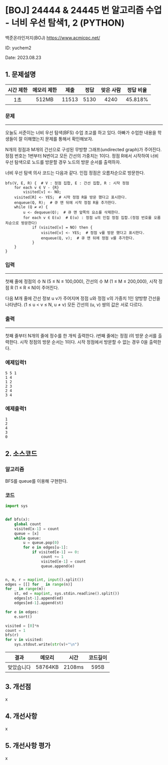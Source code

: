 # [BOJ] 24444 & 24445 번 알고리즘 수업 - 너비 우선 탐색1, 2 (PYTHON)
백준온라인저지(BOJ) https://www.acmicpc.net/

ID: yuchem2

Date: 2023.08.23
## 1. 문제설명
| 시간 제한 | 메모리 제한 | 제출  | 정답 | 맞은 사람 | 정답 비율 |
| :---: | :---: | :---: | :---: | :---: | :---: |
|   1초    | 512MB  | 11513 | 5130 | 4240 | 45.818% |

### 문제
---
오늘도 서준이는 너비 우선 탐색(BFS) 수업 조교를 하고 있다. 아빠가 수업한 내용을 학생들이 잘 이해했는지 문제를 통해서 확인해보자.

N개의 정점과 M개의 간선으로 구성된 무방향 그래프(undirected graph)가 주어진다. 정점 번호는 1번부터 N번이고 모든 간선의 가중치는 1이다. 정점 R에서 시작하여 너비 우선 탐색으로 노드를 방문할 경우 노드의 방문 순서를 출력하자.

너비 우선 탐색 의사 코드는 다음과 같다. 인접 정점은 오름차순으로 방문한다.
```
bfs(V, E, R) {  # V : 정점 집합, E : 간선 집합, R : 시작 정점
    for each v ∈ V - {R}
        visited[v] <- NO;
    visited[R] <- YES;  # 시작 정점 R을 방문 했다고 표시한다.
    enqueue(Q, R);  # 큐 맨 뒤에 시작 정점 R을 추가한다.
    while (Q ≠ ∅) {
        u <- dequeue(Q);  # 큐 맨 앞쪽의 요소를 삭제한다.
        for each v ∈ E(u)  # E(u) : 정점 u의 인접 정점 집합.(정점 번호를 오름차순으로 방문한다)
            if (visited[v] = NO) then {
                visited[v] <- YES;  # 정점 v를 방문 했다고 표시한다.
                enqueue(Q, v);  # 큐 맨 뒤에 정점 v를 추가한다.
            }
    }
}
```
### 입력
---
첫째 줄에 정점의 수 N (5 ≤ N ≤ 100,000), 간선의 수 M (1 ≤ M ≤ 200,000), 시작 정점 R (1 ≤ R ≤ N)이 주어진다.

다음 M개 줄에 간선 정보 u v가 주어지며 정점 u와 정점 v의 가중치 1인 양방향 간선을 나타낸다. (1 ≤ u < v ≤ N, u ≠ v) 모든 간선의 (u, v) 쌍의 값은 서로 다르다.
### 출력
---
첫째 줄부터 N개의 줄에 정수를 한 개씩 출력한다. i번째 줄에는 정점 i의 방문 순서를 출력한다. 시작 정점의 방문 순서는 1이다. 시작 정점에서 방문할 수 없는 경우 0을 출력한다.
### 예제입력1
```
5 5 1
1 4
1 2
2 3
2 4
3 4
```
### 예제출력1
```
1
2
4
3
0
```
## 2. 소스코드

### 알고리즘
BFS를 queue를 이용해 구현한다. 

### 코드
```Python
import sys


def bfs(x):
    global count
    visited[x-1] = count
    queue = [x]
    while queue:
        u = queue.pop(0)
        for e in edges[u-1]:
            if visited[e-1] == 0:
                count += 1
                visited[e-1] = count
                queue.append(e)


n, m, r = map(int, input().split())
edges = [[] for _ in range(n)]
for _ in range(m):
    st, ed = map(int, sys.stdin.readline().split())
    edges[st-1].append(ed)
    edges[ed-1].append(st)

for e in edges:
    e.sort()

visited = [0]*n
count = 1
bfs(r)
for v in visited:
    sys.stdout.write(str(v)+"\n")


```
| 결과 | 메모리 | 시간 | 코드길이 |
|:---:|:-----: | :---: | :----: |
| 맞았습니다 | 58764KB | 2108ms | 595B |

## 3. 개선점
x
## 4. 개선사항
x
## 5. 개선사항 평가
x
